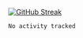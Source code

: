 [![GitHub Streak](https://streak-stats.demolab.com?user=ferreiraashi&theme=dark-minimalist&hide_border=true&exclude_days=Sun%2CSat)](https://git.io/streak-stats)



<!--START_SECTION:waka-->

```txt
No activity tracked
```

<!--END_SECTION:waka-->
